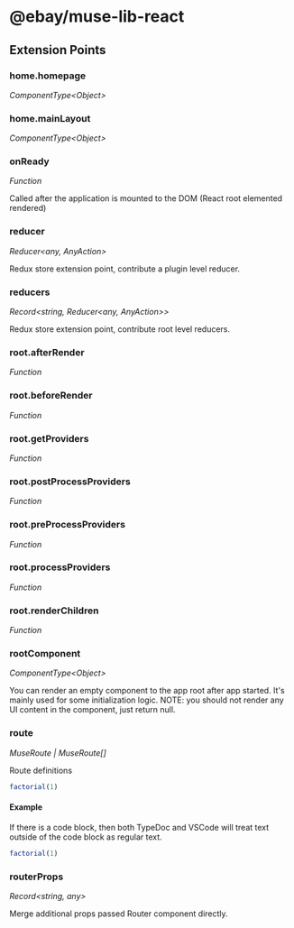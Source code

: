 # @ebay/muse-lib-react

## Extension Points
### home.homepage
*ComponentType&lt;Object&gt;*

### home.mainLayout
*ComponentType&lt;Object&gt;*

### onReady
*Function*

Called after the application is mounted to the DOM (React root elemented rendered)

### reducer
*Reducer&lt;any, AnyAction&gt;*

Redux store extension point, contribute a plugin level reducer.

### reducers
*Record&lt;string, Reducer&lt;any, AnyAction&gt;&gt;*

Redux store extension point, contribute root level reducers.

### root.afterRender
*Function*

### root.beforeRender
*Function*

### root.getProviders
*Function*

### root.postProcessProviders
*Function*

### root.preProcessProviders
*Function*

### root.processProviders
*Function*

### root.renderChildren
*Function*

### rootComponent
*ComponentType&lt;Object&gt;*

You can render an empty component to the app root after app started.
It's mainly used for some initialization logic.
NOTE: you should not render any UI content in the component, just return null.

### route
*MuseRoute | MuseRoute[]*

Route definitions

```ts
factorial(1)
```

#### Example
If there is a code block, then both TypeDoc and VSCode will treat
text outside of the code block as regular text.

```ts
factorial(1)
```

### routerProps
*Record&lt;string, any&gt;*

Merge additional props passed Router component directly.
